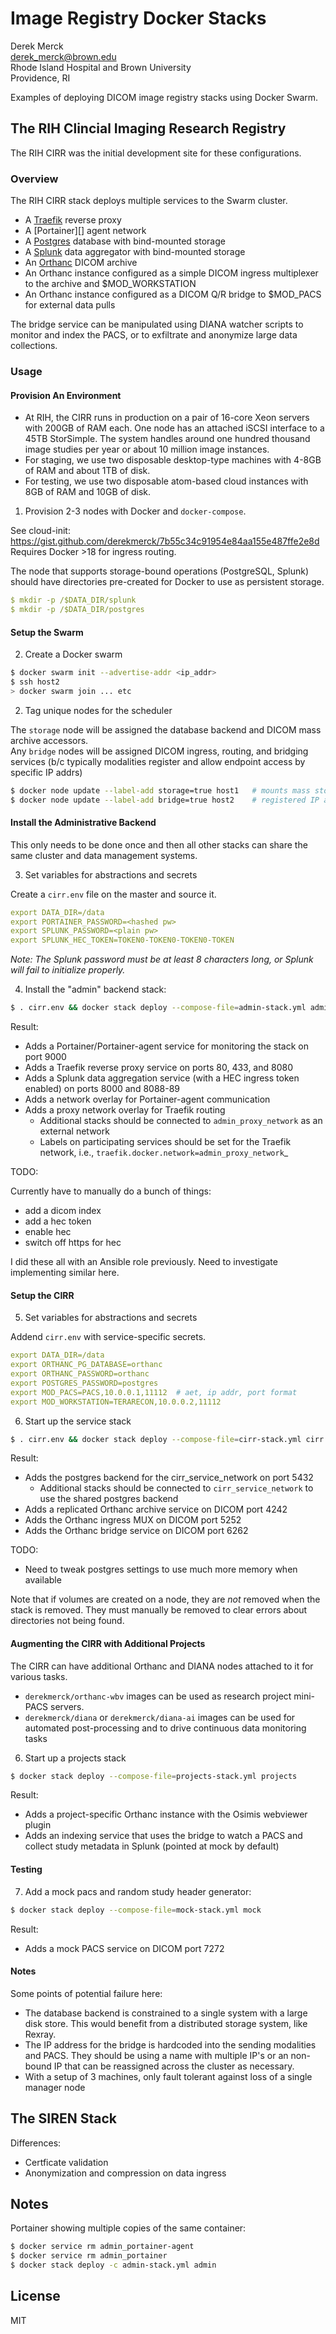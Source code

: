 # Image Registry Docker Stacks

Derek Merck  
<derek_merck@brown.edu>  
Rhode Island Hospital and Brown University  
Providence, RI  


Examples of deploying DICOM image registry stacks using Docker Swarm.


## The RIH Clincial Imaging Research Registry

The RIH CIRR was the initial development site for these configurations.


### Overview

The RIH CIRR stack deploys multiple services to the Swarm cluster.

- A [Traefik][] reverse proxy
- A [Portainer][] agent network
- A [Postgres][] database with bind-mounted storage
- A [Splunk][] data aggregator with bind-mounted storage
- An [Orthanc][] DICOM archive
- An Orthanc instance configured as a simple DICOM ingress multiplexer to the archive and $MOD_WORKSTATION
- An Orthanc instance configured as a DICOM Q/R bridge to $MOD_PACS for external data pulls

The bridge service can be manipulated using DIANA watcher scripts to monitor and index the PACS, or to exfiltrate and anonymize large data collections.

[Traefik]: https://traefik.io
[Postgres]: https://www.postgresql.org
[Splunk]: https://www.splunk.com
[Orthanc]: https://www.orthanc-server.com


### Usage

#### Provision An Environment

- At RIH, the CIRR runs in production on a pair of 16-core Xeon servers with 200GB of RAM each.  One node has an attached iSCSI interface to a 45TB StorSimple.  The system handles around one hundred thousand image studies per year or about 10 million image instances.
- For staging, we use two disposable desktop-type machines with 4-8GB of RAM and about 1TB of disk.
- For testing, we use two disposable atom-based cloud instances with 8GB of RAM and 10GB of disk.

1. Provision 2-3 nodes with Docker and `docker-compose`.

See cloud-init: <https://gist.github.com/derekmerck/7b55c34c91954e84aa155e487ffe2e8d>  Requires Docker >18 for ingress routing.

The node that supports storage-bound operations (PostgreSQL, Splunk) should have directories pre-created for Docker to use as persistent storage.

```yaml
$ mkdir -p /$DATA_DIR/splunk
$ mkdir -p /$DATA_DIR/postgres
```

#### Setup the Swarm

2. Create a Docker swarm

```bash
$ docker swarm init --advertise-addr <ip_addr>
$ ssh host2
> docker swarm join ... etc
```

2. Tag unique nodes for the scheduler

The `storage` node will be assigned the database backend and DICOM mass archive accessors.  
Any `bridge` nodes will be assigned DICOM ingress, routing, and bridging services (b/c typically modalities register and allow endpoint access by specific IP addrs)

```bash
$ docker node update --label-add storage=true host1   # mounts mass storage
$ docker node update --label-add bridge=true host2    # registered IP address for DICOM receipt
```

#### Install the Administrative Backend

This only needs to be done once and then all other stacks can share the same cluster and data management systems.  

3. Set variables for abstractions and secrets

Create a `cirr.env` file on the master and source it.

```yaml
export DATA_DIR=/data
export PORTAINER_PASSWORD=<hashed pw>
export SPLUNK_PASSWORD=<plain pw>
export SPLUNK_HEC_TOKEN=TOKEN0-TOKEN0-TOKEN0-TOKEN
```

_Note: The Splunk password must be at least 8 characters long, or Splunk will fail to initialize properly._

4. Install the "admin" backend stack:

```bash
$ . cirr.env && docker stack deploy --compose-file=admin-stack.yml admin
```

Result:
 
- Adds a Portainer/Portainer-agent service for monitoring the stack on port 9000 
- Adds a Traefik reverse proxy service on ports 80, 433, and 8080
- Adds a Splunk data aggregation service (with a HEC ingress token enabled) on ports 8000 and 8088-89
- Adds a network overlay for Portainer-agent communication
- Adds a proxy network overlay for Traefik routing
  - Additional stacks should be connected to `admin_proxy_network` as an external network
  - Labels on participating services should be set for the Traefik network, i.e., `traefik.docker.network=admin_proxy_network`_
  

TODO:

Currently have to manually do a bunch of things:

- add a dicom index 
- add a hec token
- enable hec
- switch off https for hec

I did these all with an Ansible role previously.  Need to investigate implementing similar here.


#### Setup the CIRR

5. Set variables for abstractions and secrets

Addend `cirr.env` with service-specific secrets.

```yaml
export DATA_DIR=/data
export ORTHANC_PG_DATABASE=orthanc
export ORTHANC_PASSWORD=orthanc
export POSTGRES_PASSWORD=postgres
export MOD_PACS=PACS,10.0.0.1,11112  # aet, ip addr, port format
export MOD_WORKSTATION=TERARECON,10.0.0.2,11112
```

6. Start up the service stack

```bash
$ . cirr.env && docker stack deploy --compose-file=cirr-stack.yml cirr
```

Result:

- Adds the postgres backend for the cirr_service_network on port 5432
  - Additional stacks should be connected to `cirr_service_network` to use the shared postgres backend
- Adds a replicated Orthanc archive service on DICOM port 4242
- Adds the Orthanc ingress MUX on DICOM port 5252
- Adds the Orthanc bridge service on DICOM port 6262

TODO:

- Need to tweak postgres settings to use much more memory when available

Note that if volumes are created on a node, they are _not_ removed when the stack is removed.  They must manually be removed to clear errors about directories not being found.


#### Augmenting the CIRR with Additional Projects

The CIRR can have additional Orthanc and DIANA nodes attached to it for various tasks.  

- `derekmerck/orthanc-wbv` images can be used as research project mini-PACS servers.
- `derekmerck/diana` or `derekmerck/diana-ai` images can be used for automated post-processing and to drive continuous data monitoring tasks

6. Start up a projects stack

```bash
$ docker stack deploy --compose-file=projects-stack.yml projects
```

Result:

- Adds a project-specific Orthanc instance with the Osimis webviewer plugin
- Adds an indexing service that uses the bridge to watch a PACS and collect study metadata in Splunk (pointed at mock by default)


#### Testing

7. Add a mock pacs and random study header generator:

```bash
$ docker stack deploy --compose-file=mock-stack.yml mock
```

Result:

- Adds a mock PACS service on DICOM port 7272


#### Notes

Some points of potential failure here:

- The database backend is constrained to a single system with a large disk store.  This would benefit from a distributed storage system, like Rexray.
- The IP address for the bridge is hardcoded into the sending modalities and PACS.  They should be using a name with multiple IP's or an non-bound IP that can be reassigned across the cluster as necessary.
- With a setup of 3 machines, only fault tolerant against loss of a single manager node


## The SIREN Stack

Differences:  
- Certficate validation
- Anonymization and compression on data ingress


## Notes

Portainer showing multiple copies of the same container:

````bash
$ docker service rm admin_portainer-agent
$ docker service rm admin_portainer
$ docker stack deploy -c admin-stack.yml admin
````


## License

MIT